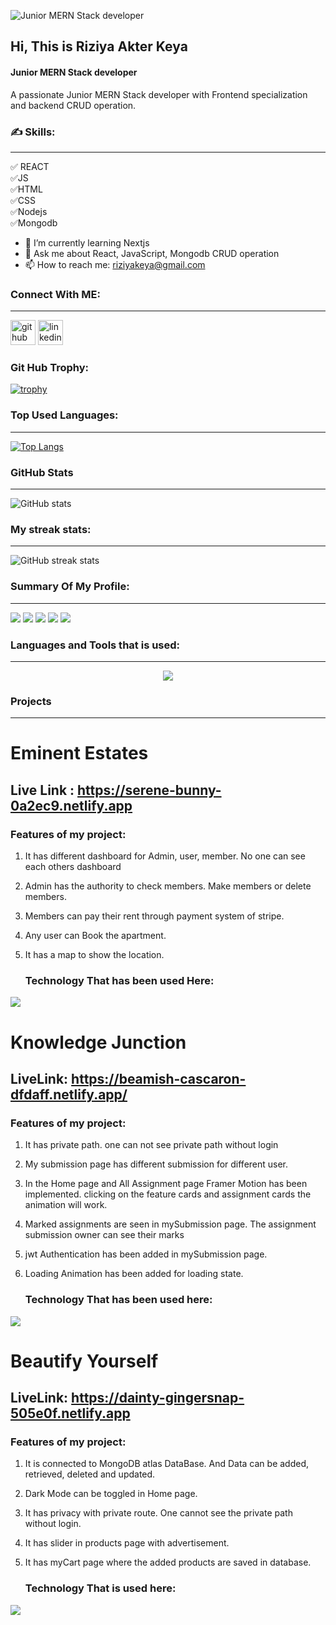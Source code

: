 ![ Junior MERN Stack developer ](https://media.licdn.com/dms/image/D5616AQHmZIqdgcIVyw/profile-displaybackgroundimage-shrink_350_1400/0/1702116985534?e=1707350400&v=beta&t=5L8_ttONm3NH-ohoC_kWxPZY1vxiGxZRmhQvqQyDEeo)
## Hi,  This is Riziya Akter Keya
####  Junior MERN Stack developer 


A passionate Junior MERN Stack developer with Frontend specialization and backend CRUD operation.

### ✍️ Skills:
---
✅ REACT <br/>
✅JS <br/>
✅HTML <br/>
✅CSS <br/>
✅Nodejs <br/>
✅Mongodb
 
- 🌱 I’m currently learning Nextjs 
- 💬 Ask me about React, JavaScript, Mongodb CRUD operation  
- 📫 How to reach me: riziyakeya@gmail.com 

### **Connect With ME:**
***

[<img src='https://cdn.jsdelivr.net/npm/simple-icons@3.0.1/icons/github.svg' alt='github' height='40'>](https://github.com/shoptorshiria78)  [<img   src='https://cdn.jsdelivr.net/npm/simple-icons@3.0.1/icons/linkedin.svg' alt='linkedin' height='40'>](https://www.linkedin.com/in/riziya-aker-keya-40201018b/)  
  

### **Git Hub Trophy:**
[![trophy](https://github-profile-trophy.vercel.app/?username=shoptorshiria78)](https://github.com/ryo-ma/github-profile-trophy)

### **Top Used Languages:**
***
[![Top Langs](https://github-readme-stats.vercel.app/api/top-langs/?username=shoptorshiria78)](https://github.com/anuraghazra/github-readme-stats)

### **GitHub Stats**
***
![GitHub stats](https://github-readme-stats.vercel.app/api?username=shoptorshiria78&show_icons=true)  

### **My streak stats:**
***
![GitHub streak stats](https://streak-stats.demolab.com/?user=shoptorshiria78)  

### **Summary Of My Profile:**
***
![](http://github-profile-summary-cards.vercel.app/api/cards/profile-details?username=shoptorshiria78&theme=graywhite)
![](http://github-profile-summary-cards.vercel.app/api/cards/repos-per-language?username=shoptorshiria78&theme=graywhite)
![](http://github-profile-summary-cards.vercel.app/api/cards/most-commit-language?username=shoptorshiria78&theme=graywhite)
![](http://github-profile-summary-cards.vercel.app/api/cards/stats?username=shoptorshiria78&theme=graywhite)
![](http://github-profile-summary-cards.vercel.app/api/cards/productive-time?username=shoptorshiria78&theme=graywhite&utcOffset=8)
### **Languages and Tools that is used:**
***
<p align="center">
  <a href="https://skillicons.dev">
    <img src="https://skillicons.dev/icons?i=git,css,figma,firebase,github,html,js,mongodb,netlify,nodejs,react,tailwind,vercel,vite,vscode" />
  </a>
</p>

### **Projects**
***
# Eminent Estates
## Live Link : https://serene-bunny-0a2ec9.netlify.app
### Features of my project:
1. It has different dashboard for Admin, user, member. No one can see each others dashboard
2. Admin has the authority to check members. Make members or delete members.
3. Members can pay their rent through payment system of stripe.
4. Any user can Book the apartment.
5. It has a map to show the location.

   ### Technology That has been used Here:
   <p align="center">
  <a href="https://skillicons.dev">
    <img src="https://skillicons.dev/icons?i=git,css,figma,firebase,github,html,js,mongodb,netlify,nodejs,react,tailwind,vercel,vite,vscode" />
  </a>
</p>

# Knowledge Junction
## LiveLink: https://beamish-cascaron-dfdaff.netlify.app/
###  Features of my project:
1. It has private path. one can not see private path without login
2. My submission page has different submission for different user.
3. In the Home page and All Assignment page Framer Motion has been implemented. clicking on the feature cards and assignment cards the animation will work.
4. Marked assignments are seen in mySubmission page. The assignment submission owner can see their marks
5. jwt Authentication has been added in mySubmission page.
6. Loading Animation has been added for loading state.

   ### Technology That has been used here:
   <p align="center">
  <a href="https://skillicons.dev">
    <img src="https://skillicons.dev/icons?i=git,css,figma,firebase,github,html,js,mongodb,netlify,nodejs,react,tailwind,vercel,vite,vscode" />
  </a>
</p>

# Beautify Yourself
## LiveLink: https://dainty-gingersnap-505e0f.netlify.app
###  Features of my project:
1. It is connected to MongoDB atlas DataBase. And Data can be added, retrieved, deleted and updated.
2. Dark Mode can be toggled in Home page.
3. It has privacy with private route. One cannot see the private path without login.
4. It has slider in products page with advertisement.
5. It has myCart page where the added products are saved in database.

   ### Technology That is used here:
   <p align="center">
  <a href="https://skillicons.dev">
    <img src="https://skillicons.dev/icons?i=git,css,figma,firebase,github,html,js,netlify,react,tailwind,vercel,vite,vscode" />
  </a>
</p>


